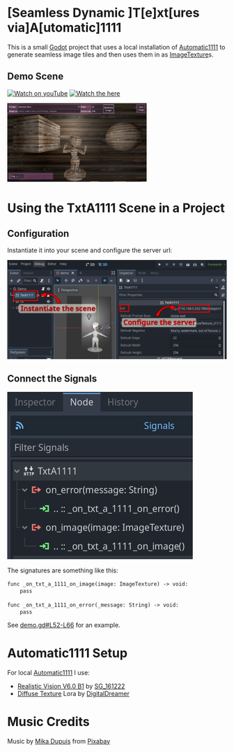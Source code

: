 # [Seamless Dynamic ]T[e]xt[ures via]A[utomatic]1111

This is a small [Godot](https://godotengine.org/) project that uses a local installation of [Automatic1111](https://github.com/AUTOMATIC1111/stable-diffusion-webui) to generate seamless image tiles and then uses them in as [ImageTexture](https://docs.godotengine.org/en/stable/classes/class_imagetexture.html)s.

## Demo Scene


[![Watch on youTube](https://img.youtube.com/vi/cVMn8u_qpg0/0.jpg)](https://www.youtube.com/watch?v=cVMn8u_qpg0)
[![Watch the here](https://img.youtube.com/vi/cVMn8u_qpg0/0.jpg)](https://www.loose-bit-labs.com/txta1111/web/txta1111-twitted.mp4)

<img src="web/Screenshot_20250121_203428.png" width="320"/>

# Using the TxtA1111 Scene in a Project

## Configuration

Instantiate it into your scene and configure the server url:

![Configure the Node](web/cfg.png)

## Connect the Signals

![Connect the Signals](web/sig.png)

The signatures are something like this:

```
func _on_txt_a_1111_on_image(image: ImageTexture) -> void:
    pass

func _on_txt_a_1111_on_error(_message: String) -> void:
	pass
```

See [demo.gd#L52-L66](https://github.com/loose-bit-labs/txta1111/blob/83766887265a00b29be927bdb27ae64b9ed1de6b/scenes/demo/demo.gd#L52-L66) for an example.

# Automatic1111 Setup

For local [Automatic1111](https://github.com/AUTOMATIC1111/stable-diffusion-webui) I use:

* [Realistic Vision V6.0 B1](https://civitai.com/models/4201/realistic-vision-v60-b1) by [SG_161222](https://civitai.com/user/SG_161222)
* [Diffuse Texture](https://civitai.com/models/50391?modelVersionId=100006) Lora by [DigitalDreamer](https://civitai.com/user/DigitalDreamer)

# Music Credits 
Music by [Mika Dupuis](https://pixabay.com/users/robloxeur-43206746/?utm_source=link-attribution&utm_medium=referral&utm_campaign=music&utm_content=245142) from [Pixabay](https://pixabay.com/music//?utm_source=link-attribution&utm_medium=referral&utm_campaign=music&utm_content=245142)
